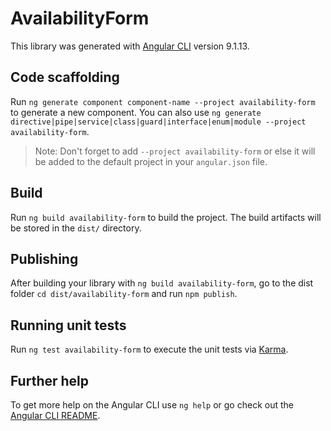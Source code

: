 # AvailabilityForm

This library was generated with [Angular CLI](https://github.com/angular/angular-cli) version 9.1.13.

## Code scaffolding

Run `ng generate component component-name --project availability-form` to generate a new component. You can also use `ng generate directive|pipe|service|class|guard|interface|enum|module --project availability-form`.
> Note: Don't forget to add `--project availability-form` or else it will be added to the default project in your `angular.json` file. 

## Build

Run `ng build availability-form` to build the project. The build artifacts will be stored in the `dist/` directory.

## Publishing

After building your library with `ng build availability-form`, go to the dist folder `cd dist/availability-form` and run `npm publish`.

## Running unit tests

Run `ng test availability-form` to execute the unit tests via [Karma](https://karma-runner.github.io).

## Further help

To get more help on the Angular CLI use `ng help` or go check out the [Angular CLI README](https://github.com/angular/angular-cli/blob/master/README.md).
